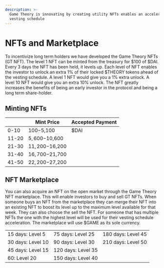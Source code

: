 ```yaml
---
description: >-
  Game Theory is innovating by creating utility NFTs enables an accelerated
  vesting schedule
---
```


# NFTs and Marketplace

To incentivize long term holders we have developed the Game Theory NFTs (GT NFT). The level 1 NFT can be minted from the treasury for $100 of $DAI. Every 3 days the NFT has been held, it levels up. Each level of NFT enables the investor to unlock an extra 1% of their locked $THEORY tokens ahead of the vesting schedule. A level 1 NFT would give you a 1% extra unlock. A level 10 NFT would give you an extra 10% unlock. The NFT greatly increases the benefits of being an early investor in the protocol and being a long term share-holder.

## Minting NFTs

|       | Mint Price      | Accepted Payment |
| ----- | --------------- | ---------------- |
| 0-10  | $100-$5,100     | $DAI             |
| 11-20 | $5,600-$10,600  |                  |
| 21-30 | $11,200-$16,200 |                  |
| 31-40 | $16,700-$21,700 |                  |
| 41-50 | $22,200-$27,200 |                  |

## NFT Marketplace

You can also acquire an NFT on the open market through the Game Theory NFT marketplace. This will enable investors to buy and sell GT NFTs. When someone buys an NFT from the marketplace they can merge their NFT into an existing NFT to boost its level up to the maximum level available for that week. They can also choose the sell the NFT. For someone that has multiple NFTs the one with the highest level will be used for their vesting schedule acceleration. The marketplace will use $GAME as its sole currency.

|                   |                    |                    |
| ----------------- | ------------------ | ------------------ |
| 15 days: Level 5  | 75 days: Level 25  | 180 days: Level 45 |
| 30 days: Level 10 | 90 days: Level 30  | 210 days: Level 50 |
| 45 days: Level 15 | 120 days: Level 35 |                    |
| 60: Level 20      | 150 days: Level 40 |                    |

